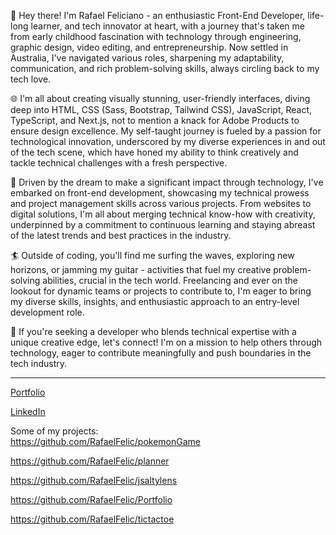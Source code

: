 👋 Hey there! I'm Rafael Feliciano - an enthusiastic Front-End Developer, life-long learner, and tech innovator at heart, with a journey that's taken me from early childhood fascination with technology through engineering, graphic design, video editing, and entrepreneurship. Now settled in Australia, I've navigated various roles, sharpening my adaptability, communication, and rich problem-solving skills, always circling back to my tech love.

🌐 I'm all about creating visually stunning, user-friendly interfaces, diving deep into HTML, CSS (Sass, Bootstrap, Tailwind CSS), JavaScript, React, TypeScript, and Next.js, not to mention a knack for Adobe Products to ensure design excellence. My self-taught journey is fueled by a passion for technological innovation, underscored by my diverse experiences in and out of the tech scene, which have honed my ability to think creatively and tackle technical challenges with a fresh perspective.

🚀 Driven by the dream to make a significant impact through technology, I've embarked on front-end development, showcasing my technical prowess and project management skills across various projects. From websites to digital solutions, I'm all about merging technical know-how with creativity, underpinned by a commitment to continuous learning and staying abreast of the latest trends and best practices in the industry.

🏄 Outside of coding, you'll find me surfing the waves, exploring new horizons, or jamming my guitar - activities that fuel my creative problem-solving abilities, crucial in the tech world. Freelancing and ever on the lookout for dynamic teams or projects to contribute to, I'm eager to bring my diverse skills, insights, and enthusiastic approach to an entry-level development role.

🌟 If you're seeking a developer who blends technical expertise with a unique creative edge, let's connect! I'm on a mission to help others through technology, eager to contribute meaningfully and push boundaries in the tech industry.

---
[Portfolio](https://rafafportfolio.vercel.app)

[LinkedIn](https://www.linkedin.com/in/rafaelfelic)<br>


Some of my projects:<br>
https://github.com/RafaelFelic/pokemonGame

https://github.com/RafaelFelic/planner

https://github.com/RafaelFelic/jsaltylens

https://github.com/RafaelFelic/Portfolio

https://github.com/RafaelFelic/tictactoe

<!---
RafaelFelic/RafaelFelic is a ✨ special ✨ repository because its `README.md` (this file) appears on your GitHub profile.
You can click the Preview link to take a look at your changes.
--->

